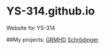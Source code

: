 # YS-314.github.io
Website for YS-314  

##My projects:
[GRMHD](https://ys-314.github.io/GWP)
[Schrödinger](https://ys-314.github.io/QM)
